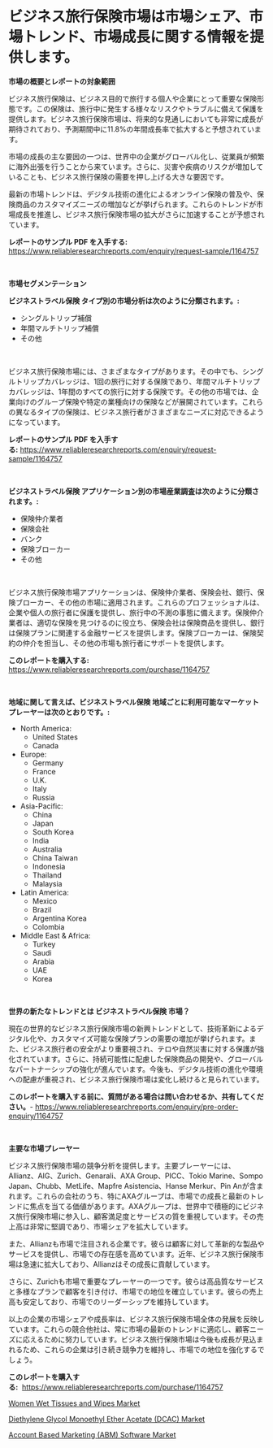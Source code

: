 <p><h1>ビジネス旅行保険市場は市場シェア、市場トレンド、市場成長に関する情報を提供します。</h1></p><p><strong>市場の概要とレポートの対象範囲</strong></p>
<p><p>ビジネス旅行保険は、ビジネス目的で旅行する個人や企業にとって重要な保険形態です。この保険は、旅行中に発生する様々なリスクやトラブルに備えて保護を提供します。ビジネス旅行保険市場は、将来的な見通しにおいても非常に成長が期待されており、予測期間中に11.8%の年間成長率で拡大すると予想されています。</p><p>市場の成長の主な要因の一つは、世界中の企業がグローバル化し、従業員が頻繁に海外出張を行うことから来ています。さらに、災害や疾病のリスクが増加していることも、ビジネス旅行保険の需要を押し上げる大きな要因です。</p><p>最新の市場トレンドは、デジタル技術の進化によるオンライン保険の普及や、保険商品のカスタマイズニーズの増加などが挙げられます。これらのトレンドが市場成長を推進し、ビジネス旅行保険市場の拡大がさらに加速することが予想されています。</p></p>
<p><strong>レポートのサンプル PDF を入手する:</strong> <a href="https://www.reliableresearchreports.com/enquiry/request-sample/1164757">https://www.reliableresearchreports.com/enquiry/request-sample/1164757</a></p>
<p>&nbsp;</p>
<p><strong>市場セグメンテーション</strong></p>
<p><strong>ビジネストラベル保険 タイプ別の市場分析は次のように分類されます。:</strong></p>
<p><ul><li>シングルトリップ補償</li><li>年間マルチトリップ補償</li><li>その他</li></ul></p>
<p>&nbsp;</p>
<p><p>ビジネス旅行保険市場には、さまざまなタイプがあります。その中でも、シングルトリップカバレッジは、1回の旅行に対する保険であり、年間マルチトリップカバレッジは、1年間のすべての旅行に対する保険です。その他の市場では、企業向けのグループ保険や特定の業種向けの保険などが展開されています。これらの異なるタイプの保険は、ビジネス旅行者がさまざまなニーズに対応できるようになっています。</p></p>
<p><strong>レポートのサンプル PDF を入手する:</strong>&nbsp;<a href="https://www.reliableresearchreports.com/enquiry/request-sample/1164757">https://www.reliableresearchreports.com/enquiry/request-sample/1164757</a></p>
<p>&nbsp;</p>
<p><strong> ビジネストラベル保険 アプリケーション別の市場産業調査は次のように分類されます。:</strong></p>
<p><ul><li>保険仲介業者</li><li>保険会社</li><li>バンク</li><li>保険ブローカー</li><li>その他</li></ul></p>
<p>&nbsp;</p>
<p><p>ビジネス旅行保険市場アプリケーションは、保険仲介業者、保険会社、銀行、保険ブローカー、その他の市場に適用されます。これらのプロフェッショナルは、企業や個人の旅行者に保護を提供し、旅行中の不測の事態に備えます。保険仲介業者は、適切な保険を見つけるのに役立ち、保険会社は保険商品を提供し、銀行は保険プランに関連する金融サービスを提供します。保険ブローカーは、保険契約の仲介を担当し、その他の市場も旅行者にサポートを提供します。</p></p>
<p><strong>このレポートを購入する:</strong>&nbsp; <a href="https://www.reliableresearchreports.com/purchase/1164757">https://www.reliableresearchreports.com/purchase/1164757</a></p>
<p>&nbsp;</p>
<p><strong>地域に関して言えば、ビジネストラベル保険 地域ごとに利用可能なマーケットプレーヤーは次のとおりです。:</strong></p>
<p><ul>
    <li>
        North America:
        <ul>
            <li>United States</li>
            <li>Canada</li>
        </ul>
    </li>
    <li>
        Europe:
        <ul>
            <li>Germany</li>
            <li>France</li>
            <li>U.K.</li>
            <li>Italy</li>
            <li>Russia</li>
        </ul>
    </li>
    <li>
        Asia-Pacific:
        <ul>
            <li>China</li>
            <li>Japan</li>
            <li>South Korea</li>
            <li>India</li>
            <li>Australia</li>
            <li>China Taiwan</li>
            <li>Indonesia</li>
            <li>Thailand</li>
            <li>Malaysia</li>
        </ul>
    </li>
    <li>
        Latin America:
        <ul>
            <li>Mexico</li>
            <li>Brazil</li>
            <li>Argentina Korea</li>
            <li>Colombia</li>
        </ul>
    </li>
    <li>
        Middle East & Africa:
        <ul>
            <li>Turkey</li>
            <li>Saudi</li>
            <li>Arabia</li>
            <li>UAE</li>
            <li>Korea</li>
        </ul>
    </li>
    </ul></p>
<p>&nbsp;</p>
<p><strong>世界の新たなトレンドとは ビジネストラベル保険 市場？</strong></p>
<p><p>現在の世界的なビジネス旅行保険市場の新興トレンドとして、技術革新によるデジタル化や、カスタマイズ可能な保険プランの需要の増加が挙げられます。また、ビジネス旅行者の安全がより重要視され、テロや自然災害に対する保護が強化されています。さらに、持続可能性に配慮した保険商品の開発や、グローバルなパートナーシップの強化が進んでいます。今後も、デジタル技術の進化や環境への配慮が重視され、ビジネス旅行保険市場は変化し続けると見られています。</p></p>
<p><strong>このレポートを購入する前に、質問がある場合は問い合わせるか、共有してください。</strong>- <a href="https://www.reliableresearchreports.com/enquiry/pre-order-enquiry/1164757">https://www.reliableresearchreports.com/enquiry/pre-order-enquiry/1164757</a></p>
<p>&nbsp;</p>
<p><strong>主要な市場プレーヤー</strong></p>
<p><p>ビジネス旅行保険市場の競争分析を提供します。主要プレーヤーには、Allianz、AIG、Zurich、Genarali、AXA Group、PICC、Tokio Marine、Sompo Japan、Chubb、MetLife、Mapfre Asistencia、Hanse Merkur、Pin Anが含まれます。これらの会社のうち、特にAXAグループは、市場での成長と最新のトレンドに焦点を当てる価値があります。AXAグループは、世界中で積極的にビジネス旅行保険市場に参入し、顧客満足度とサービスの質を重視しています。その売上高は非常に堅調であり、市場シェアを拡大しています。</p><p>また、Allianzも市場で注目される企業です。彼らは顧客に対して革新的な製品やサービスを提供し、市場での存在感を高めています。近年、ビジネス旅行保険市場は急速に拡大しており、Allianzはその成長に貢献しています。</p><p>さらに、Zurichも市場で重要なプレーヤーの一つです。彼らは高品質なサービスと多様なプランで顧客を引き付け、市場での地位を確立しています。彼らの売上高も安定しており、市場でのリーダーシップを維持しています。</p><p>以上の企業の市場シェアや成長率は、ビジネス旅行保険市場全体の発展を反映しています。これらの競合他社は、常に市場の最新のトレンドに適応し、顧客ニーズに応えるために努力しています。ビジネス旅行保険市場は今後も成長が見込まれるため、これらの企業は引き続き競争力を維持し、市場での地位を強化するでしょう。</p></p>
<p><strong>このレポートを購入する:</strong>&nbsp;&nbsp;<a href="https://www.reliableresearchreports.com/purchase/1164757">https://www.reliableresearchreports.com/purchase/1164757</a></p>
<p><p><a href="https://www.linkedin.com/pulse/women-wet-tissues-wipes-market-size-growing-forecasted-period-0lole?trackingId=nBORZONBwg1AZgTINtxYiw%3D%3D">Women Wet Tissues and Wipes Market</a></p><p><a href="https://www.linkedin.com/pulse/diethylene-glycol-monoethyl-ether-acetate-dcac-market-analysis-em2re?trackingId=db%2BYBVbl87aR31WzvDte7w%3D%3D">Diethylene Glycol Monoethyl Ether Acetate (DCAC) Market</a></p><p><a href="https://www.linkedin.com/pulse/account-based-marketing-abm-software-market-size-share-3yrge?trackingId=4qgbVAeRkpl6ocTOPUBABQ%3D%3D">Account Based Marketing (ABM) Software Market</a></p></p>